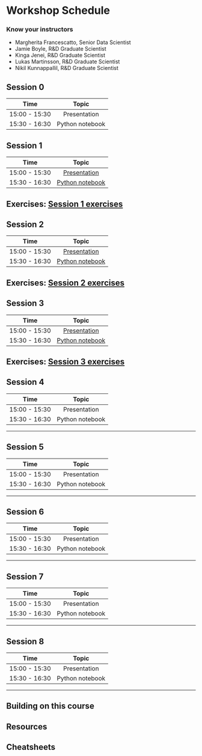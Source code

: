 # Workshop Schedule

### Know your instructors

* Margherita Francescatto, Senior Data Scientist
* Jamie Boyle, R&D Graduate Scientist
* Kinga Jenei, R&D Graduate Scientist
* Lukas Martinsson, R&D Graduate Scientist
* Nikil Kunnappallil, R&D Graduate Scientist

## Session 0

| Time            |  Topic  | 
|:------------------------:|:------------------------------------------------:|
| 15:00 - 15:30 | Presentation | 
| 15:30 - 16:30 | Python notebook |


## Session 1

| Time            |  Topic  | 
|:------------------------:|:------------------------------------------------:|
| 15:00 - 15:30 | [Presentation](https://github.com/rkhetani/beginners-python/raw/master/session_one/session_one_presentation.pptx)| 
| 15:30 - 16:30 |  [Python notebook](session_one/session_one_blank_template.ipynb) |

Exercises: [Session 1 exercises](session_one/session_one_exercises.ipynb)
---

## Session 2

| Time            |  Topic  |
|:------------------------:|:------------------------------------------------:|
| 15:00 - 15:30 | [Presentation](https://github.com/rkhetani/beginners-python/blob/master/session_two/session_two_presentation.pptx) | 
| 15:30 - 16:30 | [Python notebook](session_two/session_two_blank_template.ipynb) |

Exercises: [Session 2 exercises](session_two/session_two_exercises.ipynb)
---

## Session 3

| Time            |  Topic  | 
|:------------------------:|:------------------------------------------------:|
| 15:00 - 15:30 | [Presentation](https://github.com/rkhetani/beginners-python/blob/master/session_three/session_three_presentation.pptx) | 
| 15:30 - 16:30 | [Python notebook](session_three/session_three_blank_template.ipynb) |

Exercises: [Session 3 exercises](session_three/session_three_exercises.ipynb)
---

## Session 4

| Time            |  Topic  | 
|:------------------------:|:------------------------------------------------:|
| 15:00 - 15:30 | Presentation | 
| 15:30 - 16:30 | Python notebook |

---

## Session 5

| Time            |  Topic  | 
|:------------------------:|:------------------------------------------------:|
| 15:00 - 15:30 | Presentation | 
| 15:30 - 16:30 | Python notebook |

---

## Session 6

| Time            |  Topic  | 
|:------------------------:|:------------------------------------------------:|
| 15:00 - 15:30 | Presentation | 
| 15:30 - 16:30 | Python notebook |

---

## Session 7

| Time            |  Topic  | 
|:------------------------:|:------------------------------------------------:|
| 15:00 - 15:30 | Presentation | 
| 15:30 - 16:30 | Python notebook |

---

## Session 8

| Time            |  Topic  | 
|:------------------------:|:------------------------------------------------:|
| 15:00 - 15:30 | Presentation | 
| 15:30 - 16:30 | Python notebook |

---

## Building on this course

## Resources

## Cheatsheets
